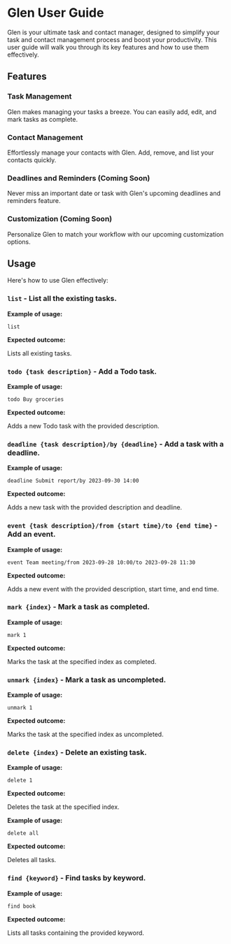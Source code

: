 # Glen User Guide
Glen is your ultimate task and contact manager, designed to simplify your task and contact management process and boost your productivity. This user guide will walk you through its key features and how to use them effectively.

## Features

### Task Management
Glen makes managing your tasks a breeze. You can easily add, edit, and mark tasks as complete.

### Contact Management
Effortlessly manage your contacts with Glen. Add, remove, and list your contacts quickly.

### Deadlines and Reminders (Coming Soon)
Never miss an important date or task with Glen's upcoming deadlines and reminders feature.

### Customization (Coming Soon)
Personalize Glen to match your workflow with our upcoming customization options.

## Usage
Here's how to use Glen effectively:

### `list` - List all the existing tasks.

**Example of usage:**

`list`

**Expected outcome:**

Lists all existing tasks.

### `todo {task description}` - Add a Todo task.

**Example of usage:**

`todo Buy groceries`

**Expected outcome:**

Adds a new Todo task with the provided description.

### `deadline {task description}/by {deadline}` - Add a task with a deadline.

**Example of usage:**

`deadline Submit report/by 2023-09-30 14:00`

**Expected outcome:**

Adds a new task with the provided description and deadline.

### `event {task description}/from {start time}/to {end time}` - Add an event.

**Example of usage:**

`event Team meeting/from 2023-09-28 10:00/to 2023-09-28 11:30`

**Expected outcome:**

Adds a new event with the provided description, start time, and end time.

### `mark {index}` - Mark a task as completed.

**Example of usage:**

`mark 1`

**Expected outcome:**

Marks the task at the specified index as completed.

### `unmark {index}` - Mark a task as uncompleted.

**Example of usage:**

`unmark 1`

**Expected outcome:**

Marks the task at the specified index as uncompleted.

### `delete {index}` - Delete an existing task.

**Example of usage:**

`delete 1`

**Expected outcome:**

Deletes the task at the specified index.

**Example of usage:**

`delete all`

**Expected outcome:**

Deletes all tasks.

### `find {keyword}` - Find tasks by keyword.

**Example of usage:**

`find book`

**Expected outcome:**

Lists all tasks containing the provided keyword.